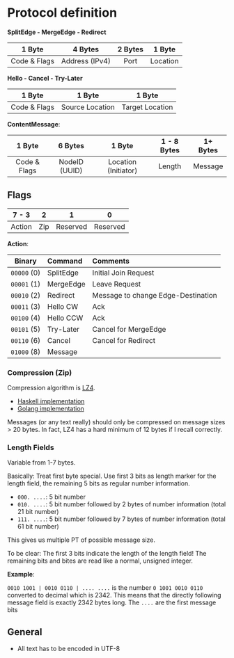 # Protocol definition

**SplitEdge - MergeEdge - Redirect**

| 1 Byte       | 4 Bytes              | 2 Bytes  | 1 Byte            |
| :----------: | :------------------: | :------: | :---------------: |
| Code & Flags | Address (IPv4)       | Port     | Location          |

**Hello - Cancel - Try-Later**

| 1 Byte       | 1 Byte            | 1 Byte            |
| :----------: | :---------------: | :---------------: |
| Code & Flags | Source Location   | Target Location   |


**ContentMessage**:

| 1 Byte       | 6 Bytes            | 1 Byte               | 1 - 8 Bytes | 1+ Bytes   |
| :----------: | :----------------: | :------------------: | :---------: | :--------: |
| Code & Flags | NodeID (UUID)      | Location (Initiator) | Length      | Message    |


## Flags
| 7 - 3  | 2   | 1        | 0        |
| :----: | :-: | :------: | :------: |
| Action | Zip | Reserved | Reserved |


**Action**:

| Binary     | Command   | Comments                           |
| :---:      | :---      | :---                               |
| `00000` (0) | SplitEdge | Initial Join Request               |
| `00001` (1) | MergeEdge | Leave Request                      |
| `00010` (2) | Redirect  | Message to change Edge-Destination |
| `00011` (3) | Hello CW  | Ack                                |
| `00100` (4) | Hello CCW | Ack                                |
| `00101` (5) | Try-Later | Cancel for MergeEdge               |
| `00110` (6) | Cancel    | Cancel for Redirect                |
| `01000` (8) | Message   |                                    |


### Compression (Zip)
Compression algorithm is [LZ4](https://code.google.com/p/lz4/).
- [Haskell implementation](http://hackage.haskell.org/package/lz4-0.2.2)
- [Golang implementation](https://github.com/salviati/go-lz4)

Messages (or any text really) should only be compressed on message sizes > 20
bytes.  In fact, LZ4 has a hard minimum of 12 bytes if I recall correctly.

### Length Fields
Variable from 1-7 bytes.

Basically: Treat  first byte special. Use first 3 bits as length marker for the
length field, the remaining 5 bits as regular number information.

- `000. ....`: 5 bit number
- `010. ....`: 5 bit number followed by 2 bytes of number information
  (total 21 bit number)
- `111. ....`: 5 bit number followed by 7 bytes of number information
  (total 61 bit number)

This gives us multiple PT of possible message size.

To be clear: The first 3 bits indicate the length of the length field!
The remaining bits and bites are read like a normal, unsigned integer.

**Example**:

`0010 1001 | 0010 0110 | .... ....` is the number `0 1001 0010 0110` converted to decimal
which is 2342. This means that the directly following message field is exactly
2342 bytes long. The `....` are the first message bits

## General
- All text has to be encoded in UTF-8
